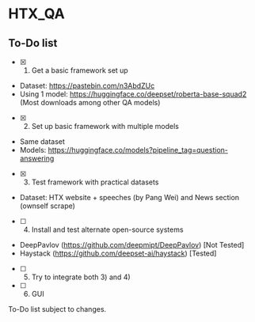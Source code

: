 # HTX_QA

## To-Do list
- [x] 1) Get a basic framework set up
- Dataset: https://pastebin.com/n3AbdZUc
- Using 1 model: https://huggingface.co/deepset/roberta-base-squad2 (Most downloads among other QA models)  
- [x] 2) Set up basic framework with multiple models
- Same dataset
- Models: https://huggingface.co/models?pipeline_tag=question-answering
- [x] 3) Test framework with practical datasets
- Dataset: HTX website + speeches (by Pang Wei) and News section (ownself scrape)
- [ ] 4) Install and test alternate open-source systems
- DeepPavlov (https://github.com/deepmipt/DeepPavlov)  [Not Tested]
- Haystack (https://github.com/deepset-ai/haystack) [Tested]
- [ ] 5) Try to integrate both 3) and 4)
- [ ] 6) GUI

To-Do list subject to changes.

